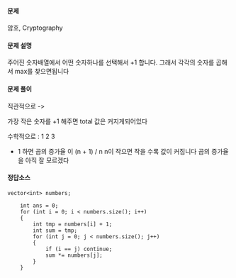 #### 문제

암호, Cryptography


#### 문제 설명

주어진  숫자배열에서 어떤 숫자하나를 선택해서 +1 합니다. 그래서 각각의 숫자를 곱해서 max를 찾으면됩니다


#### 문제 풀이
직관적으로 -> 

가장 작은 숫자를 +1 해주면 total 값은 커지게되어있다 


수학적으로 : 
1 2 3 
+ 1 하면 곱의 증가율 이 (n + 1) / n
n이 작으면 작을 수록 값이 커집니다 
곱의 증가율을 아직 잘 모르겠다
#### 정답소스 

````
vector<int> numbers;

	int ans = 0;
	for (int i = 0; i < numbers.size(); i++)
	{
		int tmp = numbers[i] + 1;
		int sum = tmp;
		for (int j = 0; j < numbers.size(); j++)
		{
			if (i == j) continue;
			sum *= numbers[j];
		}
	}


````